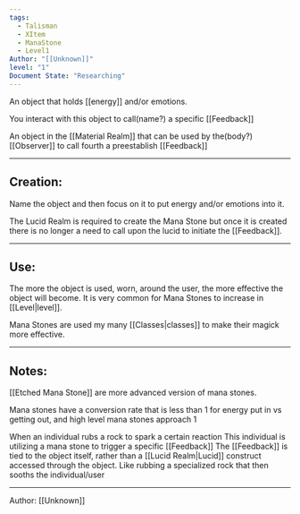```yaml
---
tags:
  - Talisman
  - XItem
  - ManaStone
  - Level1
Author: "[[Unknown]]"
level: "1"
Document State: "Researching"
---
```

An object that holds [[energy]] and/or emotions.

You interact with this object to call(name?) a specific [[Feedback]]

An object in the [[Material Realm]] that can be used by the(body?) [[Observer]] to call fourth a preestablish [[Feedback]]
- - -
## Creation: 
Name the object and then focus on it to put energy and/or emotions into it. 

The Lucid Realm is required to create the Mana Stone but once it is created there is no longer a need to call upon the lucid to initiate the [[Feedback]].
- - -
## Use:
The more the object is used, worn, around the user, the more effective the object will become.
It is very common for Mana Stones to increase in [[Level|level]].

Mana Stones are used my many [[Classes|classes]] to make their magick more effective.
- - -
## Notes:
[[Etched Mana Stone]] are more advanced version of mana stones.

Mana stones have a conversion rate that is less than 1 for energy put in vs getting out, and high level mana stones approach 1

When an individual rubs a rock to spark a certain reaction
This individual is utilizing a mana stone to trigger a specific [[Feedback]]
The [[Feedback]] is tied to the object itself, rather than a [[Lucid Realm|Lucid]] construct accessed through the object.
Like rubbing a specialized rock that then sooths the individual/user

- - -
Author: [[Unknown]]
